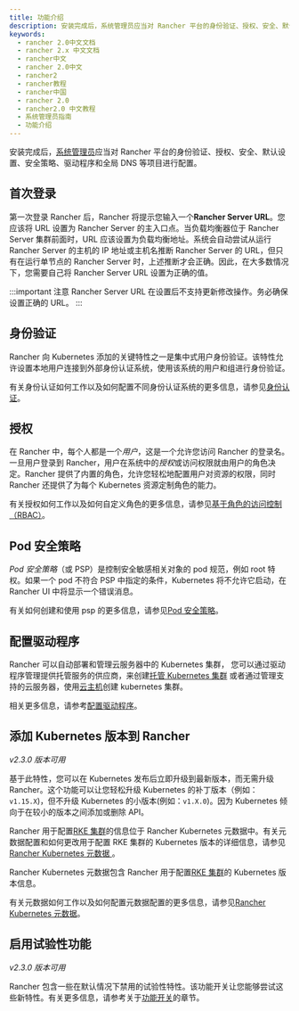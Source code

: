 ```yaml
---
title: 功能介绍
description: 安装完成后，系统管理员应当对 Rancher 平台的身份验证、授权、安全、默认设置、安全策略、驱动程序和全局 DNS 等项目进行配置。第一次登录 Rancher 后，Rancher 将提示您输入一个Rancher Server URL。您应该将 URL 设置为 Rancher Server 的主入口点。当负载均衡器位于 Rancher Server 集群前面时，URL 应该设置为负载均衡地址。系统将自动尝试从运行 Rancher Server 的主机的 IP 地址或主机名推断 Rancher Server 的 URL。但只有在运行单个节点的 Rancher Server 安装时才，上述推断才正确。因此，在大多数情况下，您需要自己将 Rancher Server URL 设置为正确的值。
keywords:
  - rancher 2.0中文文档
  - rancher 2.x 中文文档
  - rancher中文
  - rancher 2.0中文
  - rancher2
  - rancher教程
  - rancher中国
  - rancher 2.0
  - rancher2.0 中文教程
  - 系统管理员指南
  - 功能介绍
---
```


安装完成后，[系统管理员](/docs/admin-settings/rbac/global-permissions/_index)应当对 Rancher 平台的身份验证、授权、安全、默认设置、安全策略、驱动程序和全局 DNS 等项目进行配置。

## 首次登录

第一次登录 Rancher 后，Rancher 将提示您输入一个**Rancher Server URL**。您应该将 URL 设置为 Rancher Server 的主入口点。当负载均衡器位于 Rancher Server 集群前面时，URL 应该设置为负载均衡地址。系统会自动尝试从运行 Rancher Server 的主机的 IP 地址或主机名推断 Rancher Server 的 URL，但只有在运行单节点的 Rancher Server 时，上述推断才会正确。因此，在大多数情况下，您需要自己将 Rancher Server URL 设置为正确的值。

:::important 注意
Rancher Server URL 在设置后不支持更新修改操作。务必确保设置正确的 URL。
:::

## 身份验证

Rancher 向 Kubernetes 添加的关键特性之一是集中式用户身份验证。该特性允许设置本地用户连接到外部身份认证系统，使用该系统的用户和组进行身份验证。

有关身份认证如何工作以及如何配置不同身份认证系统的更多信息，请参见[身份认证](/docs/admin-settings/authentication/_index)。

## 授权

在 Rancher 中，每个人都是一个*用户*，这是一个允许您访问 Rancher 的登录名。一旦用户登录到 Rancher，用户在系统中的*授权*或访问权限就由用户的角色决定。Rancher 提供了内置的角色，允许您轻松地配置用户对资源的权限，同时 Rancher 还提供了为每个 Kubernetes 资源定制角色的能力。

有关授权如何工作以及如何自定义角色的更多信息，请参见[基于角色的访问控制（RBAC）](/docs/admin-settings/rbac/_index)。

## Pod 安全策略

_Pod 安全策略_（或 PSP）是控制安全敏感相关对象的 pod 规范，例如 root 特权。如果一个 pod 不符合 PSP 中指定的条件，Kubernetes 将不允许它启动，在 Rancher UI 中将显示一个错误消息。

有关如何创建和使用 psp 的更多信息，请参见[Pod 安全策略](/docs/admin-settings/pod-security-policies/_index)。

## 配置驱动程序

Rancher 可以自动部署和管理云服务器中的 Kubernetes 集群， 您可以通过驱动程序管理提供托管服务的供应商，来创建[托管 Kubernetes 集群](/docs/cluster-provisioning/hosted-kubernetes-clusters/_index) 或者通过管理支持的云服务器，使用[云主机](/docs/cluster-provisioning/rke-clusters/node-pools/_index)创建 kubernetes 集群。

相关更多信息，请参考[配置驱动程序](/docs/admin-settings/drivers/_index)。

## 添加 Kubernetes 版本到 Rancher

_v2.3.0 版本可用_

基于此特性，您可以在 Kubernetes 发布后立即升级到最新版本，而无需升级 Rancher。这个功能可以让您轻松升级 Kubernetes 的补丁版本（例如：`v1.15.X`)，但不升级 Kubernetes 的小版本(例如：`v1.X.0`)。因为 Kubernetes 倾向于在较小的版本之间添加或删除 API。

Rancher 用于配置[RKE 集群](/docs/cluster-provisioning/rke-clusters/_index)的信息位于 Rancher Kubernetes 元数据中。有关元数据配置和如何更改用于配置 RKE 集群的 Kubernetes 版本的详细信息，请参见[Rancher Kubernetes 元数据 ](/docs/admin-settings/k8s-metadata/_index)。

Rancher Kubernetes 元数据包含 Rancher 用于配置[RKE 集群](/docs/cluster-provisioning/rke-clusters/_index)的 Kubernetes 版本信息。

有关元数据如何工作以及如何配置元数据配置的更多信息，请参见[Rancher Kubernetes 元数据](/docs/admin-settings/k8s-metadata/_index)。

## 启用试验性功能

_v2.3.0 版本可用_

Rancher 包含一些在默认情况下禁用的试验性特性。该功能开关让您能够尝试这些新特性。有关更多信息，请参考关于[功能开关](/docs/installation/options/feature-flags/_index)的章节。
